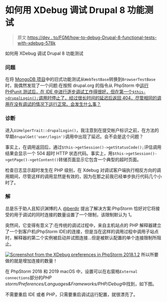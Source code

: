 # 如何用 XDebug 调试 Drupal 8 功能测试

> 原文:[https://dev . to/FGM/how-to-debug-Drupal-8-functional-tests-with-xdebug-578k](https://dev.to/fgm/how-to-debug-drupal-8-functional-tests-with-xdebug-578k)

如何用 XDebug 调试 Drupal 8 功能测试

### [](#the-problem)问题

在将 [MongoDB 项目](https://drupal.org/project/mongodb)中的旧式功能测试从`WebTestBase`转换到`BrowserTestBase`时，我偶然发现了一个问题:在按照 drupal.org 的指令从 PhpStorm 中[运行 PHPunit 测试后，在 IDE 中进行逐步调试工作得很好，但在第一个`$this->drupalLogin();`调用时停止了，经过很长时间的延迟后返回 404，尽管相同的调用在没有调试的情况下运行正常。会发生什么事？](https://www.drupal.org/docs/8/phpunit/running-phpunit-tests-within-phpstorm)

### [](#the-diagnostic)诊断

进入`UiHelperTrait::drupalLogin()`，我注意到在提交帐户标识之前，在方法的早期`drupalGet('user/login')`调用中出现了延迟。会不会是这个问题？

事实上，在调用返回后，通过`$this->getSession()->getStatusCode();`评估调用结果会显示一个 504 超时 HTTP 状态代码。事实上，用`$this->getSession()->getPage()->getContent()`转储页面显示它包含一个典型的超时页面。

检查日志显示超时发生在 PHP 级别，在 Xdebug 对调试客户端执行相反方向的调用期间，尽管这样的调用显然是有效的，因为在那之前我已经单步执行代码几个小时了。

### [](#the-solution)解

总是乐于助人且知识渊博的人 [@berdir](https://www.drupal.org/u/berdir) 提出了解决方案:PhpStorm 恰好对它将接受的用于调试的同时连接的数量设置了一个限制，该限制默认为 1。

突然间，它变得有意义了:在传统的调试过程中，来自主机站点的 PHP 解释器建立了一个到客户机(PhpStorm IDE)的连接，但是当在这样的调用过程中调用子站点时，解释器的第二个实例被启动并试图连接...但是被默认配置的单个连接限制所阻止。

[![Screenshot from the XDebug preferences in PhpStorm 2018.1.2](../Images/5d9596e347ba83ee3acc5a0d7253eb4c.png)](https://res.cloudinary.com/practicaldev/image/fetch/s--zGBtotM3--/c_limit%2Cf_auto%2Cfl_progressive%2Cq_auto%2Cw_880/https://blog.riff.org/sites/default/files/inline-images/phpstorm-xdebug-connections_0.png) 所以所要做的就是增加连接的数量！

在 PhpStorm 2018 和 2019 macOS 中，设置可以在右窗格`External connections`部分的*PHP storm/Preferences/Languages&Frameworks/PHP/Debug*中找到，如下图。

不需要重启 IDE 或者 PHP，只需要重启调试运行配置，就很漂亮了。